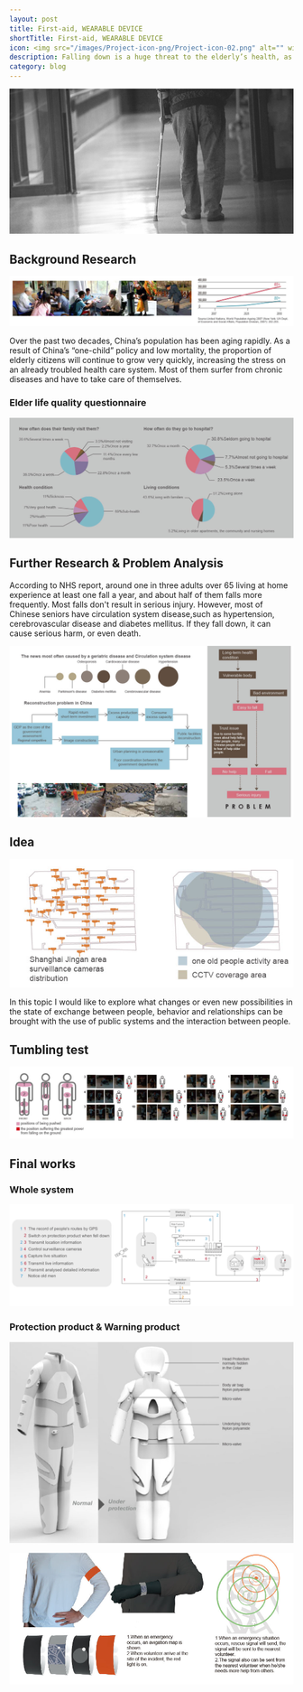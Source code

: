 ```yaml
---
layout: post
title: First-aid, WEARABLE DEVICE
shortTitle: First-aid, WEARABLE DEVICE
icon: <img src="/images/Project-icon-png/Project-icon-02.png" alt="" width="100"/>
description: Falling down is a huge threat to the elderly’s health, as it may worsen many acute diseases like cerebral hemorrhage. When this accident happens time is crucial, but the elderly sometimes cannot cry for help. In order to provide seniors with emergency first aid, I designed this set of wearable devices to bridge the gap between people who need help and those who offer a hand.
category: blog
---
```

![Git Bash](/FirstAid-img/FirstAid-img-01.jpg)
## Background Research

![Git Bash](/FirstAid-img/FirstAid-img-02.jpg)

Over the past two decades, China’s population has been aging rapidly. As a result of China’s “one-child” policy and low mortality, the proportion of elderly citizens will continue to grow very quickly, increasing the stress on an already troubled health care system. Most of them surfer from chronic diseases and have to take care of themselves.

### Elder life quality questionnaire
![Git Bash](/FirstAid-img/FirstAid-img-03.jpg)

## Further Research & Problem Analysis

According to NHS report, around one in three adults over 65 living at home experience at least one fall a year, and about half of them falls more frequently. Most falls don't result in serious injury. However, most of Chinese seniors have circulation system disease,such as hypertension, cerebrovascular disease and diabetes mellitus. If they fall down, it can cause serious harm, or even death.

![Git Bash](/FirstAid-img/FirstAid-img-04.jpg)
## Idea
![Git Bash](/FirstAid-img/FirstAid-img-05.jpg)

In this topic I would like to explore what changes or even new possibilities in the state of exchange between people, behavior and relationships can be brought with the use of public systems and the interaction between people.

## Tumbling test
![Git Bash](/FirstAid-img/FirstAid-img-06.jpg)

## Final works
### Whole system
![Git Bash](/FirstAid-img/FirstAid-img-07.jpg)

### Protection product & Warning product
![Git Bash](/FirstAid-img/FirstAid-img-08.jpg)

![Git Bash](/FirstAid-img/FirstAid-img-09.jpg)
